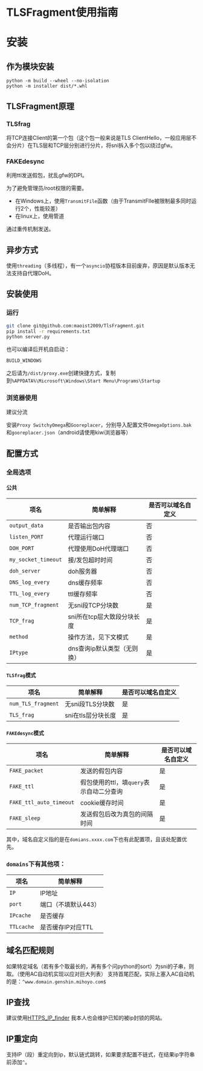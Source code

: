 # TLSFragment使用指南

# 安装

## 作为模块安装

```shell
python -m build --wheel --no-isolation
python -m installer dist/*.whl
```

## TLSFragment原理

### TLSfrag

将TCP连接Client的第一个包（这个包一般来说是TLS ClientHello，一般应用层不会分片）在TLS层和TCP层分别进行分片，将sni拆入多个包以绕过gfw。

### FAKEdesync

利用ttl发送假包，扰乱gfw的DPI。

为了避免管理员/root权限的需要。

+ 在Windows上，使用`TransmitFile`函数（由于TransmitFIle被限制最多同时运行2个，性能较差）
+ 在linux上，使用管道

通过重传机制发送。

## 异步方式

使用`threading`（多线程），有一个`asyncio`协程版本目前废弃，原因是默认版本无法支持自代理DoH。

## 安装使用

### 运行

```bash
git clone git@github.com:maoist2009/TlsFragment.git
pip install -r requirements.txt
python server.py
```

也可以编译后开机自启动：

```bash
BUILD_WINDOWS
```

之后请为`/dist/proxy.exe`创建快捷方式，复制到`%APPDATA%\Microsoft\Windows\Start Menu\Programs\Startup`

### 浏览器使用

建议分流

安装`Proxy SwitchyOmega`和`Gooreplacer`，分别导入配置文件`OmegaOptions.bak`和`gooreplacer.json`（android请使用kiwi浏览器等）

## 配置方式

### 全局选项

#### 公共


| 项名                | 简单解释                    | 是否可以域名自定义 |
| ------------------- | --------------------------- | ------------------ |
| `output_data`       | 是否输出包内容              | 否                 |
| `listen_PORT`       | 代理运行端口                | 否                 |
| `DOH_PORT`          | 代理使用DoH代理端口         | 否                 |
| `my_socket_timeout` | 接/发包超时时间             | 否                 |
| `doh_server`        | doh服务器                   | 否                 |
| `DNS_log_every`     | dns缓存频率                 | 否                 |
| `TTL_log_every`     | ttl缓存频率                 | 否                 |
| `num_TCP_fragment`  | 无sni段TCP分块数            | 是                 |
| `TCP_frag`          | sni所在tcp层大致段分块长度  | 是                 |
| `method`            | 操作方法，见下文模式        | 是                 |
| `IPtype`            | dns查询ip默认类型（无则换） | 是                 |

#### `TLSfrag`模式


| 项名               | 简单解释           | 是否可以域名自定义 |
| ------------------ | ------------------ | ------------------ |
| `num_TLS_fragment` | 无sni段TLS分块数   | 是                 |
| `TLS_frag`         | sni在tls层分块长度 | 是                 |

#### `FAKEdesync`模式


| 项名                    | 简单解释                                 | 是否可以域名自定义 |
| ----------------------- | ---------------------------------------- | ------------------ |
| `FAKE_packet`           | 发送的假包内容                           | 是                 |
| `FAKE_ttl`              | 假包使用的ttl，填`query`表示自动二分查询 | 是                 |
| `FAKE_ttl_auto_timeout` | cookie缓存时间                           | 是                 |
| `FAKE_sleep`            | 发送假包后改为真包的间隔时间             | 是                 |

其中，域名自定义指的是在`domians.xxxx.com`下也有此配置项，且该处配置优先。

### `domains`下有其他项：


| 项名       | 简单解释            |
| ---------- | ------------------- |
| `IP`       | IP地址              |
| `port`     | 端口（不填默认443） |
| `IPcache`  | 是否缓存            |
| `TTLcache` | 是否缓存IP对应TTL   |

## 域名匹配规则

如果特定域名（若有多个取最长的，再有多个问python的sort）为sni的子串，则取。（使用AC自动机实现以应对巨大列表）
支持首尾匹配，实际上塞入AC自动机的是：`^www.domain.genshin.mihoyo.com$`

## IP查找

建议使用[HTTPS_IP_finder](https://github.com/maoist2009/HTTPS_IP_finder)
我本人也会维护已知的被ip封锁的网站。

## IP重定向

支持IP（段）重定向到ip，默认链式跳转，如果要求配置不链式，在结果ip字符串前添加`^`。

